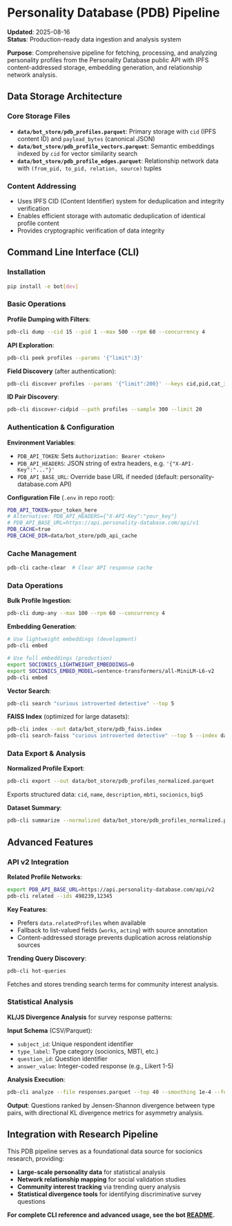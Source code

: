 # Personality Database (PDB) Pipeline

**Updated**: 2025-08-16  
**Status**: Production-ready data ingestion and analysis system

**Purpose**: Comprehensive pipeline for fetching, processing, and analyzing personality profiles from the Personality Database public API with IPFS content-addressed storage, embedding generation, and relationship network analysis.

## Data Storage Architecture

### Core Storage Files
- **`data/bot_store/pdb_profiles.parquet`**: Primary storage with `cid` (IPFS content ID) and `payload_bytes` (canonical JSON)
- **`data/bot_store/pdb_profile_vectors.parquet`**: Semantic embeddings indexed by `cid` for vector similarity search
- **`data/bot_store/pdb_profile_edges.parquet`**: Relationship network data with `(from_pid, to_pid, relation, source)` tuples

### Content Addressing
- Uses IPFS CID (Content Identifier) system for deduplication and integrity verification
- Enables efficient storage with automatic deduplication of identical profile content
- Provides cryptographic verification of data integrity

## Command Line Interface (CLI)

### Installation
```bash
pip install -e bot[dev]
```

### Basic Operations

**Profile Dumping with Filters**:
```bash
pdb-cli dump --cid 15 --pid 1 --max 500 --rpm 60 --concurrency 4
```

**API Exploration**:
```bash
pdb-cli peek profiles --params '{"limit":3}'
```

**Field Discovery** (after authentication):
```bash
pdb-cli discover profiles --params '{"limit":200}' --keys cid,pid,cat_id,property_id
```

**ID Pair Discovery**:
```bash
pdb-cli discover-cidpid --path profiles --sample 300 --limit 20
```

### Authentication & Configuration

**Environment Variables**:
- `PDB_API_TOKEN`: Sets `Authorization: Bearer <token>`
- `PDB_API_HEADERS`: JSON string of extra headers, e.g. `'{"X-API-Key":"..."}'`  
- `PDB_API_BASE_URL`: Override base URL if needed (default: personality-database.com API)

**Configuration File** (`.env` in repo root):
```bash
PDB_API_TOKEN=your_token_here
# Alternative: PDB_API_HEADERS={"X-API-Key":"your_key"}  
# PDB_API_BASE_URL=https://api.personality-database.com/api/v1
PDB_CACHE=true
PDB_CACHE_DIR=data/bot_store/pdb_api_cache
```

### Cache Management
```bash
pdb-cli cache-clear  # Clear API response cache
```

### Data Operations

**Bulk Profile Ingestion**:
```bash
pdb-cli dump-any --max 100 --rpm 60 --concurrency 4
```

**Embedding Generation**:
```bash
# Use lightweight embeddings (development)
pdb-cli embed

# Use full embeddings (production)
export SOCIONICS_LIGHTWEIGHT_EMBEDDINGS=0
export SOCIONICS_EMBED_MODEL=sentence-transformers/all-MiniLM-L6-v2
pdb-cli embed
```

**Vector Search**:
```bash
pdb-cli search "curious introverted detective" --top 5
```

**FAISS Index** (optimized for large datasets):
```bash
pdb-cli index --out data/bot_store/pdb_faiss.index
pdb-cli search-faiss "curious introverted detective" --top 5 --index data/bot_store/pdb_faiss.index
```

### Data Export & Analysis

**Normalized Profile Export**:
```bash
pdb-cli export --out data/bot_store/pdb_profiles_normalized.parquet
```
Exports structured data: `cid`, `name`, `description`, `mbti`, `socionics`, `big5`

**Dataset Summary**:
```bash
pdb-cli summarize --normalized data/bot_store/pdb_profiles_normalized.parquet
```

## Advanced Features

### API v2 Integration

**Related Profile Networks**:
```bash
export PDB_API_BASE_URL=https://api.personality-database.com/api/v2
pdb-cli related --ids 498239,12345
```

**Key Features**:
- Prefers `data.relatedProfiles` when available
- Fallback to list-valued fields (`works`, `acting`) with source annotation
- Content-addressed storage prevents duplication across relationship sources

**Trending Query Discovery**:
```bash
pdb-cli hot-queries
```
Fetches and stores trending search terms for community interest analysis.

### Statistical Analysis

**KL/JS Divergence Analysis** for survey response patterns:

**Input Schema** (CSV/Parquet):
- `subject_id`: Unique respondent identifier  
- `type_label`: Type category (socionics, MBTI, etc.)
- `question_id`: Question identifier
- `answer_value`: Integer-coded response (e.g., Likert 1-5)

**Analysis Execution**:
```bash
pdb-cli analyze --file responses.parquet --top 40 --smoothing 1e-4 --format table
```

**Output**: Questions ranked by Jensen-Shannon divergence between type pairs, with directional KL divergence metrics for asymmetry analysis.

## Integration with Research Pipeline

This PDB pipeline serves as a foundational data source for socionics research, providing:
- **Large-scale personality data** for statistical analysis
- **Network relationship mapping** for social validation studies  
- **Community interest tracking** via trending query analysis
- **Statistical divergence tools** for identifying discriminative survey questions

**For complete CLI reference and advanced usage, see the bot [README](../bot/README.md#personality-database-pdb-integration).**
